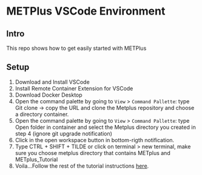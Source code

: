 # METPlus VSCode Environment
## Intro
This repo shows how to get easily started with METPlus

## Setup
1. Download and Install VSCode
2. Install Remote Container Extension for VSCode
3. Download Docker Desktop
4. Open the command palette by going to `View` > `Command Pallette`: type Git clone -> copy the URL and clone the Metplus repository and choose a directory container.
5. Open the command palette by going to `View` > `Command Pallette`: type Open folder in container and select the Metplus directory you created in step 4 (ignore git upgrade notification)
6. Click in the open workspace button in bottom-rigth notification.
7. Type CTRL + SHIFT + TILDE or click on terminal > new terminal, make sure you choose metplus directory that contains METplus and METplus_Tutorial
9. Voila...Follow the rest of the tutorial instructions [here](https://dtcenter.org/metplus-practical-session-guide-version-3-0/session-1-metplus-setupgrid-grid/metplus-setup/metplus-user-configuration-settings).

